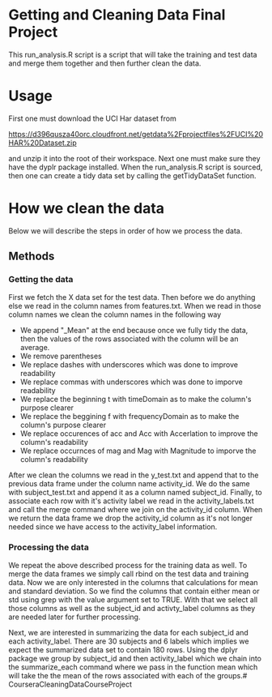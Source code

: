 Getting and Cleaning Data Final Project
=======================================

This run_analysis.R script is a script that will take the training and test data and merge them together and then further clean the data.

# Usage
First one must download the UCI Har dataset from

https://d396qusza40orc.cloudfront.net/getdata%2Fprojectfiles%2FUCI%20HAR%20Dataset.zip

and unzip it into the root of their workspace. Next one must make sure they have the dyplr package installed. When the run_analysis.R script is sourced, then one can create a tidy data set by calling the getTidyDataSet function.


# How we clean the data
Below we will describe the steps in order of how we process the data.

## Methods

### Getting the data
First we fetch the X data set for the test data. Then before we do anything else we read in the column names from features.txt. When we read in those column names we clean the column names in the following way
- We append "_Mean" at the end because once we fully tidy the data, then the values of the rows associated with the column will be an average.
- We remove parentheses
- We replace dashes with underscores which was done to improve readability
- We replace commas with underscores which was done to imporve readability
- We replace the beginning t with timeDomain as to make the column's purpose clearer
- We replace the beggining f with frequencyDomain as to make the column's purpose clearer
- We replace occurences of acc and Acc with Accerlation to improve the column's readability
- We replace occurnces of mag and Mag with Magnitude to imporve the column's readability

After we clean the columns we read in the y_test.txt and append that to the previous data frame under the column name activity_id. We do the same with subject_test.txt and append it as a column named subject_id. Finally, to associate each row with it's activity label we read in the activity_labels.txt and call the merge command where we join on the activity_id column. When we return the data frame we drop the activity_id column as it's not longer needed since we have access to the activity_label information.

### Processing the data
We repeat the above described process for the training data as well. To merge the data frames we simply call rbind on the test data and training data. Now we are only interested in the columns that calculations for mean and standard deviation. So we find the columns that contain either mean or std using grep with the value argument set to TRUE. With that we select all those columns as well as the subject_id and activty_label columns as they are needed later for further processing.

Next, we are interested in summarizing the data for each subject_id and each activity_label. There are 30 subjects and 6 labels which implies we expect the summarized data set to contain 180 rows. Using the dplyr package we group by subject_id and then activity_label which we chain into the summarize_each command where we pass in the function mean which will take the the mean of the rows associated with each of the groups.# CourseraCleaningDataCourseProject
